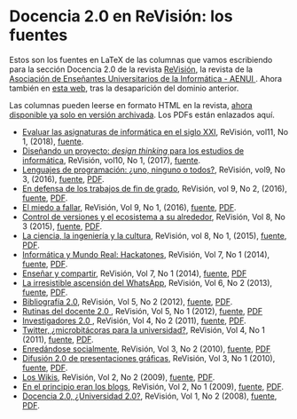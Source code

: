 Docencia 2.0 en ReVisión: los fuentes
===============

Estos son los fuentes en LaTeX de las columnas que vamos escribiendo para
la sección Docencia 2.0 de la revista
[ReVisión](http://www.aenui.net/ojs/index.php?journal=revision), la revista de
la [Asociación de Enseñantes Universitarios de la Informática - AENUI
](http://www.aenui.net/). Ahora también en [esta
web](http://revision-docencia-20.github.io/Columnas/), tras la desaparición del
dominio anterior.

Las columnas pueden leerse en formato HTML en la revista, [ahora disponible ya
solo en versión
archivada](https://web.archive.org/web/20191215000000*/https://aenui.net). Los
PDFs están enlazados aquí.
* [Evaluar las asignaturas de informática en el siglo
  XXI](https://github.com/ReVision-Docencia-20/Columnas/releases/download/2.19/doc2_11_1.pdf),
  ReVisión, vol11, No 1, (2018), [fuente](doc2.0_11_1.tex).
* [Diseñando un proyecto: *design thinking* para los estudios de informática](https://github.com/ReVision-Docencia-20/Columnas/releases/download/2.19/doc2_10_1.pdf), ReVisión, vol10, No 1, (2017), [fuente](doc2_10_1.tex).
* [Lenguajes de programación: ¿uno, ninguno o todos?](http://www.aenui.net/ojs/index.php?journal=revision&page=article&op=view&path%5B%5D=306&path%5B%5D=467), ReVisión, vol9, No 3, (2016), [fuente](doc2_09_3.tex), [PDF](https://github.com/ReVision-Docencia-20/Columnas/releases/download/2.19/doc2_09_3.pdf).
* [En defensa de los trabajos de fin de grado](http://www.aenui.net/ojs/index.php?journal=revision&page=article&op=view&path%5B%5D=238&path%5B%5D=381), ReVisión, vol 9, No 2, (2016), [fuente](doc2.18.tex), [PDF](https://github.com/ReVision-Docencia-20/Columnas/releases/download/2.19/doc2.18.pdf).
* [El miedo a fallar](http://www.aenui.net/ojs/index.php?journal=revision&page=article&op=view&path[]=227&path[]=362), ReVisión, Vol 9, No 1, (2016), [fuente](Doc2.0errores.tex), [PDF](https://github.com/ReVision-Docencia-20/Columnas/releases/download/2.19/Doc2.0errores.pdf).
* [Control de versiones y el ecosistema a su alrededor](http://www.aenui.net/ojs/index.php?journal=revision&page=article&op=view&path[]=212&path[]=347), ReVisión, Vol 8, No 3 (2015), [fuente](doc2.16.tex), [PDF](https://github.com/ReVision-Docencia-20/Columnas/releases/download/2.19/doc2.16.pdf).
* [La ciencia, la ingeniería y la cultura](http://www.aenui.net/ojs/index.php?journal=revision&page=article&op=view&path[]=179&path[]=284), ReVisión, vol 8, No 1, (2015), [fuente](doc2.15.tex), [PDF](https://github.com/ReVision-Docencia-20/Columnas/releases/download/2.19/doc2.15.pdf).
* [Informática y Mundo Real: Hackatones](http://www.aenui.net/ojs/index.php?journal=revision&page=article&op=view&path[]=155&path[]=236), ReVisión, Vol 7, No 1 (2014), [fuente](doc2.14.tex), [PDF](https://github.com/ReVision-Docencia-20/Columnas/releases/download/2.19/doc2.14.pdf).
* [Enseñar y compartir](http://www.aenui.net/ojs/index.php?journal=revision&page=article&op=view&path%5B%5D=138&path%5B%5D=227), ReVisión, Vol 7, No 1 (2014), [fuente](doc2.13.tex), [PDF](https://github.com/ReVision-Docencia-20/Columnas/releases/download/2.19/doc2.13.pdf)
* [La irresistible ascensión del WhatsApp](http://www.aenui.net/ojs/index.php?journal=revision&page=article&op=view&path[]=132&path[]=192), ReVisión, Vol 6, No 2 (2013), [fuente](doc2.12.tex), [PDF](https://github.com/ReVision-Docencia-20/Columnas/releases/download/2.19/doc2.12.pdf).
* [Bibliografía 2.0](http://www.aenui.net/ojs/index.php?journal=revision&page=article&op=viewArticle&path[]=108&path[]=163), ReVisión, Vol 5, No 2 (2012), [fuente](doc2.10.tex), [PDF](https://github.com/ReVision-Docencia-20/Columnas/releases/download/2.19/doc2.10.pdf).
* [Rutinas del docente 2.0 ](http://www.aenui.net/ojs/index.php?journal=revision&page=article&op=view&path[]=101&path[]=156), ReVisión, Vol 5, No 1 (2012), [fuente](doc2.9.tex), [PDF](https://github.com/ReVision-Docencia-20/Columnas/releases/download/2.19/doc2.9.pdf)
* [Investigadores 2.0 ](http://www.aenui.net/ojs/index.php?journal=revision&page=article&op=view&path[]=91&path[]=133), ReVisión, Vol 4, No 2 (2011), [fuente](doc2.8.tex), [PDF](https://github.com/ReVision-Docencia-20/Columnas/releases/download/2.19/doc2.8.pdf).
* [Twitter, ¿microbitácoras para la universidad?](http://www.aenui.net/ojs/index.php?journal=revision&page=article&op=view&path[]=83&path[]=123), ReVisión, Vol 4, No 1 (2011),  [fuente](doc2.7.tex), [PDF](https://github.com/ReVision-Docencia-20/Columnas/releases/download/2.19/doc2.7.pdf).
* [Enredándose socialmente](http://www.aenui.net/ojs/index.php?journal=revision&page=article&op=view&path[]=74&path[]=112), ReVisión, Vol 3, No 2 (2010),  [fuente](doc2.6.tex), [PDF](https://github.com/ReVision-Docencia-20/Columnas/releases/download/2.19/doc2.6.pdf)
* [Difusión 2.0 de presentaciones gráficas](http://www.aenui.net/ojs/index.php?journal=revision&page=article&op=view&path[]=65&path[]=99), ReVisión, Vol 3, No 1 (2010),  [fuente](doc2.5.tex), [PDF](https://github.com/ReVision-Docencia-20/Columnas/releases/download/2.19/doc2.5.pdf).
* [Los Wikis](http://www.aenui.net/ojs/index.php?journal=revision&page=article&op=view&path[]=30&path%5B%5D=64), ReVisión, Vol 2, No 2 (2009),  [fuente](doc2.4.tex), [PDF](https://github.com/ReVision-Docencia-20/Columnas/releases/download/2.19/doc2.4.pdf).
* [ En el principio eran los blogs](http://www.aenui.net/ojs/index.php?journal=revision&page=article&op=view&path[]=16&path[]=46), ReVisión, Vol 2, No 1 (2009),  [fuente](doc2.3.tex), [PDF](https://github.com/ReVision-Docencia-20/Columnas/releases/download/2.19/doc2.3.pdf).
* [Docencia 2.0, ¿Universidad 2.0?](http://www.aenui.net/ojs/index.php?journal=revision&page=article&op=view&path[]=9&path[]=39), ReVisión, Vol 1, No 2 (2008),  [fuente](doc2.2.tex), [PDF](https://github.com/ReVision-Docencia-20/Columnas/releases/download/2.19/doc2.2.pdf).

